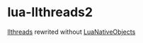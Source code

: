 lua-llthreads2
==============

[llthreads](https://github.com/Neopallium/lua-llthreads) rewrited without [LuaNativeObjects](https://github.com/Neopallium/LuaNativeObjects)
